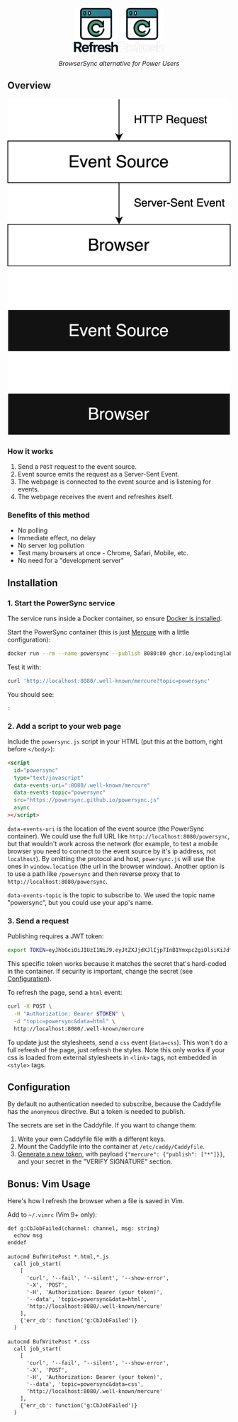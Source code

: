 <p align="center">
  <img alt="Logo" height="100" src="https://github.com/explodinglabs/powersync/blob/main/.images/logo-light.png?raw=true#gh-light-mode-only" />
  <img alt="Logo" height="100" src="https://github.com/explodinglabs/powersync/blob/main/.images/logo-dark.png?raw=true#gh-dark-mode-only" />
</p>

<p align="center">
  <i>BrowserSync alternative for Power Users</i>
</p>

## Overview

<p align="center">
  <img alt="Architecture diagram" src="https://github.com/explodinglabs/powersync/blob/main/.images/architecture-light.svg?raw=true#gh-light-mode-only" />
  <img alt="Architecture diagram" src="https://github.com/explodinglabs/powersync/blob/main/.images/architecture-dark.svg?raw=true#gh-dark-mode-only" />
</p>

### How it works

1. Send a `POST` request to the event source.
2. Event source emits the request as a Server-Sent Event.
3. The webpage is connected to the event source and is listening for events.
4. The webpage receives the event and refreshes itself.

### Benefits of this method

- No polling
- Immediate effect, no delay
- No server log pollution
- Test many browsers at once - Chrome, Safari, Mobile, etc.
- No need for a "development server"

## Installation

### 1. Start the PowerSync service

The service runs inside a Docker container, so ensure [Docker is
installed](https://docs.docker.com/get-docker/).

Start the PowerSync container (this is just [Mercure](https://mercure.rocks/) with
a little configuration):

```sh
docker run --rm --name powersync --publish 8080:80 ghcr.io/explodinglabs/powersync
```

Test it with:

```sh
curl 'http://localhost:8080/.well-known/mercure?topic=powersync'
```

You should see:

```
:
```

### 2. Add a script to your web page

Include the `powersync.js` script in your HTML (put this at the bottom, right
before `</body>`):

```html
<script
  id="powersync"
  type="text/javascript"
  data-events-uri=":8080/.well-known/mercure"
  data-events-topic="powersync"
  src="https://powersync.github.io/powersync.js"
  async
></script>
```

`data-events-uri` is the location of the event source (the PowerSync
container). We could use the full URL like `http://localhost:8080/powersync`,
but that wouldn't work across the network (for example, to test a mobile
browser you need to connect to the event source by it's ip address, not
`localhost`). By omitting the protocol and host, `powersync.js` will use the
ones in `window.location` (the url in the browser window). Another option is to
use a path like `/powersync` and then reverse proxy that to
`http://localhost:8080/powersync`.

`data-events-topic` is the topic to subscribe to. We used the topic name
"powersync", but you could use your app's name.

### 3. Send a request

Publishing requires a JWT token:

```sh
export TOKEN=eyJhbGciOiJIUzI1NiJ9.eyJtZXJjdXJlIjp7InB1Ymxpc2giOlsiKiJdfX0.PXwpfIGng6KObfZlcOXvcnWCJOWTFLtswGI5DZuWSK4
```

This specific token works because it matches the secret that's hard-coded in the
container. If security is important, change the secret (see
[Configuration](#configuration)).

To refresh the page, send a `html` event:

```sh
curl -X POST \
  -H "Authorization: Bearer $TOKEN" \
  -d "topic=powersync&data=html" \
  http://localhost:8080/.well-known/mercure
```

To update just the stylesheets, send a `css` event (`data=css`). This won't do a
full refresh of the page, just refresh the styles. Note this only works if your
css is loaded from external stylesheets in `<link>` tags, not embedded in
`<style>` tags.

## Configuration

By default no authentication needed to subscribe, because the Caddyfile has the
`anonymous` directive. But a token is needed to publish.

The secrets are set in the Caddyfile. If you want to change them:

1. Write your own Caddyfile file with a different keys.
2. Mount the Caddyfile into the container at `/etc/caddy/Caddyfile`.
3. [Generate a new token](https://jwt.io/), with payload `{"mercure": {"publish": ["*"]}}`, and your secret in the "VERIFY SIGNATURE" section.

## Bonus: Vim Usage

Here's how I refresh the browser when a file is saved in Vim.

Add to `~/.vimrc` (Vim 9+ only):

```vim
def g:CbJobFailed(channel: channel, msg: string)
  echow msg
enddef

autocmd BufWritePost *.html,*.js
  call job_start(
    [
      'curl', '--fail', '--silent', '--show-error',
      '-X', 'POST',
      '-H', 'Authorization: Bearer (your token)',
      '--data', 'topic=powersync&data=html',
      'http://localhost:8080/.well-known/mercure'
    ],
    {'err_cb': function('g:CbJobFailed')}
  )

autocmd BufWritePost *.css
  call job_start(
    [
      'curl', '--fail', '--silent', '--show-error',
      '-X', 'POST',
      '-H', 'Authorization: Bearer (your token)',
      '--data', 'topic=powersync&data=css',
      'http://localhost:8080/.well-known/mercure'
    ],
    {'err_cb': function('g:CbJobFailed')}
  )
```
